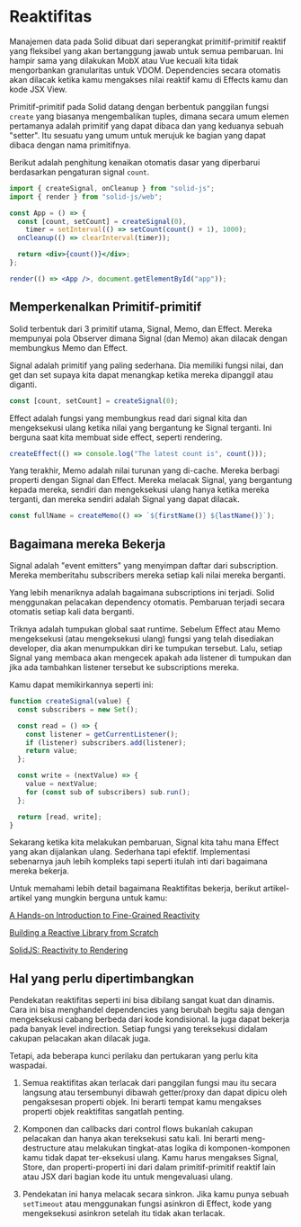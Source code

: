 # Reaktifitas

Manajemen data pada Solid dibuat dari seperangkat primitif-primitif reaktif yang fleksibel yang akan bertanggung jawab untuk semua pembaruan. Ini hampir sama yang dilakukan MobX atau Vue kecuali kita tidak mengorbankan granularitas untuk VDOM. Dependencies secara otomatis akan dilacak ketika kamu mengakses nilai reaktif kamu di Effects kamu dan kode JSX View.

Primitif-primitif pada Solid datang dengan berbentuk panggilan fungsi `create` yang biasanya mengembalikan tuples, dimana secara umum elemen pertamanya adalah primitif yang dapat dibaca dan yang keduanya sebuah "setter". Itu sesuatu yang umum untuk merujuk ke bagian yang dapat dibaca dengan nama primitifnya.

Berikut adalah penghitung kenaikan otomatis dasar yang diperbarui berdasarkan pengaturan signal `count`.

```jsx
import { createSignal, onCleanup } from "solid-js";
import { render } from "solid-js/web";

const App = () => {
  const [count, setCount] = createSignal(0),
    timer = setInterval(() => setCount(count() + 1), 1000);
  onCleanup(() => clearInterval(timer));

  return <div>{count()}</div>;
};

render(() => <App />, document.getElementById("app"));
```

## Memperkenalkan Primitif-primitif

Solid terbentuk dari 3 primitif utama, Signal, Memo, dan Effect. Mereka mempunyai pola Observer dimana Signal (dan Memo) akan dilacak dengan membungkus Memo dan Effect.

Signal adalah primitif yang paling sederhana. Dia memiliki fungsi nilai, dan get dan set supaya kita dapat menangkap ketika mereka dipanggil atau diganti.


```js
const [count, setCount] = createSignal(0);
```

Effect adalah fungsi yang membungkus read dari signal kita dan mengeksekusi ulang ketika nilai yang bergantung ke Signal terganti. Ini berguna saat kita membuat side effect, seperti rendering.

```js
createEffect(() => console.log("The latest count is", count()));
```

Yang terakhir, Memo adalah nilai turunan yang di-cache. Mereka berbagi properti dengan Signal dan Effect. Mereka melacak Signal, yang bergantung kepada mereka, sendiri dan mengeksekusi ulang hanya ketika mereka terganti, dan mereka sendiri adalah Signal yang dapat dilacak.

```js
const fullName = createMemo(() => `${firstName()} ${lastName()}`);
```

## Bagaimana mereka Bekerja

Signal adalah "event emitters" yang menyimpan daftar dari subscription. Mereka memberitahu subscribers mereka setiap kali nilai mereka berganti.

Yang lebih menariknya adalah bagaimana subscriptions ini terjadi. Solid menggunakan pelacakan dependency otomatis. Pembaruan terjadi secara otomatis setiap kali data berganti.

Triknya adalah tumpukan global saat runtime. Sebelum Effect atau Memo mengeksekusi (atau mengeksekusi ulang) fungsi yang telah disediakan developer, dia akan menumpukkan diri ke tumpukan tersebut. Lalu, setiap Signal yang membaca akan mengecek apakah ada listener di tumpukan dan jika ada tambahkan listener tersebut ke subscriptions mereka.

Kamu dapat memikirkannya seperti ini:

```js
function createSignal(value) {
  const subscribers = new Set();

  const read = () => {
    const listener = getCurrentListener();
    if (listener) subscribers.add(listener);
    return value;
  };

  const write = (nextValue) => {
    value = nextValue;
    for (const sub of subscribers) sub.run();
  };

  return [read, write];
}
```

Sekarang ketika kita melakukan pembaruan, Signal kita tahu mana Effect yang akan dijalankan ulang. Sederhana tapi efektif. Implementasi sebenarnya jauh lebih kompleks tapi seperti itulah inti dari bagaimana mereka bekerja.

Untuk memahami lebih detail bagaimana Reaktifitas bekerja, berikut artikel-artikel yang mungkin berguna untuk kamu:

[A Hands-on Introduction to Fine-Grained Reactivity](https://dev.to/ryansolid/a-hands-on-introduction-to-fine-grained-reactivity-3ndf)

[Building a Reactive Library from Scratch](https://dev.to/ryansolid/building-a-reactive-library-from-scratch-1i0p)

[SolidJS: Reactivity to Rendering](https://indepth.dev/posts/1289/solidjs-reactivity-to-rendering)

## Hal yang perlu dipertimbangkan

Pendekatan reaktifitas seperti ini bisa dibilang sangat kuat dan dinamis. Cara ini bisa menghandel dependencies yang berubah begitu saja dengan mengeksekusi cabang berbeda dari kode kondisional. Ia juga dapat bekerja pada banyak level indirection. Setiap fungsi yang tereksekusi didalam cakupan pelacakan akan dilacak juga.

Tetapi, ada beberapa kunci perilaku dan pertukaran yang perlu kita waspadai.

1. Semua reaktifitas akan terlacak dari panggilan fungsi mau itu secara langsung atau tersembunyi dibawah getter/proxy dan dapat dipicu oleh pengaksesan properti objek. Ini berarti tempat kamu mengakses properti objek reaktifitas sangatlah penting.

2. Komponen dan callbacks dari control flows bukanlah cakupan pelacakan dan hanya akan tereksekusi satu kali. Ini berarti meng-destructure atau melakukan tingkat-atas logika di komponen-komponen kamu tidak dapat ter-eksekusi ulang. Kamu harus mengakses Signal, Store, dan properti-properti ini dari dalam primitif-primitif reaktif lain atau JSX dari bagian kode itu untuk mengevaluasi ulang.

3. Pendekatan ini hanya melacak secara sinkron. Jika kamu punya sebuah `setTimeout` atau menggunakan fungsi asinkron di Effect, kode yang mengeksekusi asinkron setelah itu tidak akan terlacak.
